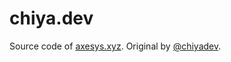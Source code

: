 # chiya.dev

Source code of [axesys.xyz](https://axesys.xyz).
Original by [@chiyadev](https://github.com/chiyadev).